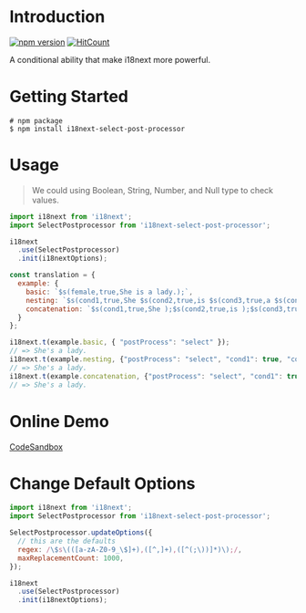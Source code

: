 # Introduction

[![npm version](https://img.shields.io/npm/v/i18next-select-post-processor.svg?style=flat-square)](https://www.npmjs.com/package/i18next-select-post-processor)
[![HitCount](http://hits.dwyl.com/iendeavor/i18next-select-post-processor.svg)](http://hits.dwyl.com/iendeavor/i18next-select-post-processor)

A conditional ability that make i18next more powerful.

# Getting Started

```
# npm package
$ npm install i18next-select-post-processor
```

# Usage

> We could using Boolean, String, Number, and Null type to check values.

```js
import i18next from 'i18next';
import SelectPostprocessor from 'i18next-select-post-processor';

i18next
  .use(SelectPostprocessor)
  .init(i18nextOptions);
```

```js
const translation = {
  example: {
    basic: `$s(female,true,She is a lady.);`,
    nesting: `$s(cond1,true,She $s(cond2,true,is $s(cond3,true,a $s(cond4,true,lady.););););`,
    concatenation: `$s(cond1,true,She );$s(cond2,true,is );$s(cond3,true,a );$s(cond4,true,lady.);`
  }
};
```

```js
i18next.t(example.basic, { "postProcess": "select" });
// => She's a lady.
i18next.t(example.nesting, {"postProcess": "select", "cond1": true, "cond2": true, "cond3": true, "cond4": true});
// => She's a lady.
i18next.t(example.concatenation, {"postProcess": "select", "cond1": true, "cond2": true, "cond3": true, "cond4": true});
// => She's a lady.
```

# Online Demo

[CodeSandbox](https://codesandbox.io/s/i18next-select-post-processor-5t4oz)

# Change Default Options

```js
import i18next from 'i18next';
import SelectPostprocessor from 'i18next-select-post-processor';

SelectPostprocessor.updateOptions({
  // this are the defaults
  regex: /\$s\(([a-zA-Z0-9_\$]+),([^,]+),([^(;\))]*)\);/,
  maxReplacementCount: 1000,
});

i18next
  .use(SelectPostprocessor)
  .init(i18nextOptions);
```
